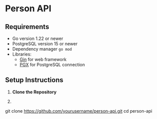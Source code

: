 # Person API

## Requirements

- Go version 1.22 or newer
- PostgreSQL version 15 or newer
- Dependency manager `go mod`
- Libraries:
  - [Gin](https://github.com/gin-gonic/gin) for web framework
  - [PGX](https://github.com/jackc/pgx) for PostgreSQL connection

## Setup Instructions
1. **Clone the Repository**
2.  ```bash
   git clone https://github.com/yourusername/person-api.git
   cd person-api
